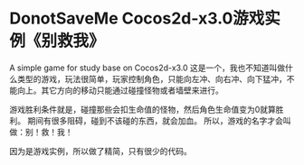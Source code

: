 DonotSaveMe
Cocos2d-x3.0游戏实例《别救我》
===========

A simple game for study base on Cocos2d-x3.0
这是一个，我也不知道叫做什么类型的游戏，玩法很简单，玩家控制角色，只能向左冲、向右冲、向下猛冲，不能向上。其它方向的移动只能通过碰撞怪物或者墙壁来进行。
 
游戏胜利条件就是，碰撞那些会扣生命值的怪物，然后角色生命值变为0就算胜利。
期间有很多阻碍，碰到不该碰的东西，就会加血。
所以，游戏的名字才会叫做：别！救！我！

因为是游戏实例，所以做了精简，只有很少的代码。
